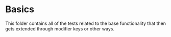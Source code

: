 ﻿# Basics

This folder contains all of the tests related to the base functionality that then gets extended through modifier keys or other ways. 